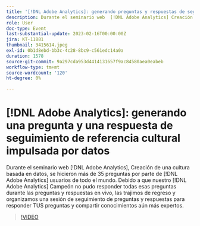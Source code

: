 ```yaml
---
title: '[!DNL Adobe Analytics]: generando preguntas y respuestas de seguimiento de referencia cultural basada en datos'
description: Durante el seminario web  [!DNL Adobe Analytics] Creación de una cultura basada en datos’,  [!DNL Adobe Analytics] usuarios de todo el mundo hicieron más de 35 preguntas. Debido a que nuestro  [!DNL Adobe Analytics] Campeón no pudo responder todas esas preguntas durante las preguntas y respuestas en vivo, las trajimos de regreso y organizamos una sesión de seguimiento de preguntas y respuestas para responder TUS preguntas y compartir conocimientos aún más expertos.
role: User
doc-type: Event
last-substantial-update: 2023-02-16T00:00:00Z
jira: KT-11881
thumbnail: 3415614.jpeg
exl-id: 0b1d8ebd-bb3c-4c28-8bc9-c561edc14a0a
duration: 1578
source-git-commit: 9a297cda953d4414131657f9ac84580aea0eabeb
workflow-type: tm+mt
source-wordcount: '120'
ht-degree: 0%

---
```


# [!DNL Adobe Analytics]: generando una pregunta y una respuesta de seguimiento de referencia cultural impulsada por datos

Durante el seminario web [!DNL Adobe Analytics], Creación de una cultura basada en datos, se hicieron más de 35 preguntas por parte de [!DNL Adobe Analytics] usuarios de todo el mundo. Debido a que nuestro [!DNL Adobe Analytics] Campeón no pudo responder todas esas preguntas durante las preguntas y respuestas en vivo, las trajimos de regreso y organizamos una sesión de seguimiento de preguntas y respuestas para responder TUS preguntas y compartir conocimientos aún más expertos.

>[!VIDEO](https://video.tv.adobe.com/v/3415614/?quality=12&learn=on)
